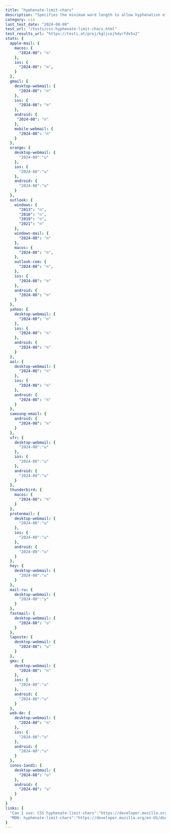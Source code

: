 ```yaml
---
title: "hyphenate-limit-chars"
description: "Specifies the minimum word length to allow hyphenation of words as well as the minimum number of characters before and after the hyphen."
category: css
last_test_date: "2024-08-08"
test_url: "/tests/css-hyphenate-limit-chars.html"
test_results_url: "https://testi.at/proj/kgljcojhdyrfdv5s2"
stats: {
  apple-mail: {
    macos: {
      "2024-08": "n"
    },
    ios: {
      "2024-08": "n",
    }
  },
  gmail: {
    desktop-webmail: {
      "2024-08": "n"
    },
    ios: {
      "2024-08": "n"
    },
    android: {
     "2024-08": "n"
    },
    mobile-webmail: {
      "2024-08": "n"
    }
  },
  orange: {
    desktop-webmail: {
      "2024-08":"u"
    },
    ios: {
      "2024-08":"u"
    },
    android: {
      "2024-08":"u"
    }
  },
  outlook: {
    windows: {
      "2013": "n",
      "2016": "n",
      "2019": "n",
      "2021": "n"
    },
    windows-mail: {
      "2024-08": "n"
    },
    macos: {
      "2024-08": "n",
    },
    outlook-com: {
      "2024-08": "n",
    },
    ios: {
      "2024-08": "n"
    },
    android: {
      "2024-08": "n"
    }
  },
  yahoo: {
    desktop-webmail: {
      "2024-08": "n"
    },
    ios: {
      "2024-08": "n"
    },
    android: {
      "2024-08": "n"
    }
  },
  aol: {
    desktop-webmail: {
      "2024-08": "n"
    },
    ios: {
      "2024-08": "n"
    },
    android: {
      "2024-08": "n"
    }
  },
  samsung-email: {
    android: {
      "2024-08": "n"
    }
  },
  sfr: {
    desktop-webmail: {
      "2024-08":"u"
    },
    ios: {
      "2024-08":"u"
    },
    android: {
      "2024-08":"u"
    }
  },
  thunderbird: {
    macos: {
      "2024-08": "n"
    }
  },
  protonmail: {
    desktop-webmail: {
      "2024-08":"u"
    },
    ios: {
      "2024-08":"u"
    },
    android: {
      "2024-08":"u"
    }
  },
  hey: {
    desktop-webmail: {
      "2024-08":"u"
    }
  },
  mail-ru: {
    desktop-webmail: {
      "2024-08":"y"
    }
  },
  fastmail: {
    desktop-webmail: {
      "2024-08": "u"
    }
  },
  laposte: {
    desktop-webmail: {
      "2024-08": "u"
    }
  },
  gmx: {
    desktop-webmail: {
      "2024-08": "n"
    },
    ios: {
      "2024-08":"u"
    },
    android: {
      "2024-08":"u"
    }
  },
  web-de: {
    desktop-webmail: {
      "2024-08": "n"
    },
    ios: {
      "2024-08":"u"
    },
    android: {
      "2024-08":"u"
    }
  },
  ionos-1and1: {
    desktop-webmail: {
      "2024-08": "u"
    },
    android: {
      "2024-08": "u"
    }
  }
}
links: {
  "Can I use: CSS hyphenate-limit-chars":"https://developer.mozilla.org/en-US/docs/Web/CSS/hyphenate-limit-chars",
  "MDN: hyphenate-limit-chars":"https://developer.mozilla.org/en-US/docs/Web/CSS/hyphenate-limit-chars"
}
---
```

